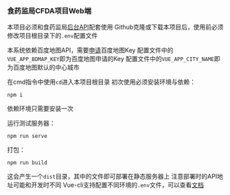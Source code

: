 ### 食药监局CFDA项目Web端

本项目必须和食药监局[后台API](https://github.com/s1n1an/cfda-server)配套使用
Github克隆或下载本项目后，使用前必须修改项目根目录下的`.env`配置文件

本系统依赖百度地图API，需要[申请](http://lbsyun.baidu.com/apiconsole/key)百度地图Key
配置文件中的`VUE_APP_BDMAP_KEY`即为百度地图申请的Key
配置文件中的`VUE_APP_CITY_NAME`即为百度地图默认的中心城市

在cmd指令中使用`cd`进入本项目根目录
初次使用必须安装环境与依赖：
```
npm i
```
依赖环境只需要安装一次

运行测试服务器：
```
npm run serve
```

打包：
```
npm run build
```
这会产生一个`dist`目录，其中的文件即可部署在静态服务器上
注意部署时的API地址可能和开发时不同
Vue-cli支持配置不同环境的`.env`文件，可以查看[文档](https://cli.vuejs.org/zh/guide/mode-and-env.html#模式)